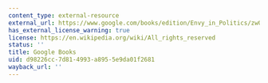 ```yaml
---
content_type: external-resource
external_url: https://www.google.com/books/edition/Envy_in_Politics/zw08DwAAQBAJ?hl=en&gbpv=1
has_external_license_warning: true
license: https://en.wikipedia.org/wiki/All_rights_reserved
status: ''
title: Google Books
uid: d98226cc-7d81-4993-a895-5e9da01f2681
wayback_url: ''
---
```

